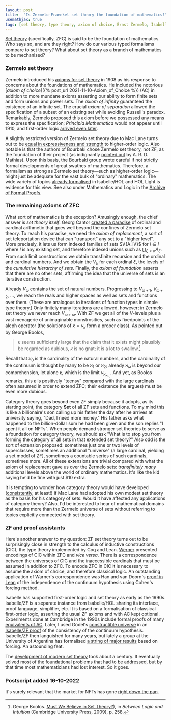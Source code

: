 ```yaml
---
layout: post
title:  "Is Zermelo-Fraenkel set theory the foundation of mathematics?"
usemathjax: true 
tags: [set theory, type theory, axiom of choice, Ernst Zermelo, Isabelle, Archive of Formal Proofs]
---
```


[Set theory](https://plato.stanford.edu/entries/set-theory/) (specifically, ZFC) is said to be the foundation of mathematics. Who says so, and are they right? How do our various typed formalisms compare to set theory?
What about set theory as a branch of mathematics to be mechanised?

### Zermelo set theory

Zermelo introduced his [axioms for set theory](https://plato.stanford.edu/entries/zermelo-set-theory/) in 1908 as his response to concerns about the foundations of mathematics. He included the notorious [*axiom of choice*]({% post_url 2021-11-10-Axiom_of_Choice %})
(AC) in addition to more mundane axioms asserting our ability to form finite sets and form unions and power sets. The *axiom of infinity* guaranteed the existence of an infinite set. 
The crucial *axiom of separation* allowed the specification of a subset of an existing set while avoiding Russell's paradox.
Remarkably, Zermelo proposed this axiom before we possessed any means to express the specification; *Principia Mathematica* would not appear until 1910, and first-order logic [arrived even later](https://plato.stanford.edu/entries/logic-firstorder-emergence/).

A slightly restricted version of Zermelo set theory due to Mac Lane turns out to be [equal in expressiveness and strength](https://doi.org/10.1016/S0168-0072(00)00031-2) to higher-order logic. Also notable is that the authors of Bourbaki chose Zermelo set theory, not ZF, as the foundation of their project (as indignantly [pointed out](https://rdcu.be/cJtBL) by A. R. D. Mathias). Upon this basis, the Bourbaki group wrote careful if not strictly formal developments of great swathes of mathematics.
Therefore, a formalism as strong as Zermelo set theory—such as higher-order logic—might just be adequate for the vast bulk of "ordinary" mathematics. The wide variety of topics [already formalised](https://www.cs.ru.nl/~freek/100/) in Isabelle/HOL and HOL Light is evidence for this view. See also under Mathematics and Logic in the [Archive of Formal Proofs](https://www.isa-afp.org/topics.html).

### The remaining axioms of ZFC

What sort of mathematics is the exception? Amusingly enough, the chief answer is *set theory itself*. Georg Cantor [created a paradise](https://neugierde.github.io/cantors-attic/) of ordinal and cardinal arithmetic that goes well beyond the confines of Zermelo set theory. To reach his paradise, we need the *axiom of replacement*, a sort of set teleportation device that can "transport" any set to a "higher level". More precisely, it lets us form indexed families of sets $\\{A_i\\}$ for $i\in I$ where $I$ is any existing set,
and therefore indexed unions such as $\bigcup_{\xi<\alpha} A_\xi$.
From such limit constructions we obtain transfinite recursion and the ordinal and cardinal numbers.
And we obtain the $V_\xi$ for each ordinal $\xi$, the levels of the *cumulative hierarchy of sets*.
Finally, the *axiom of foundation* asserts that there are no other sets, affirming the idea that the universe of sets is an iterative construction.

Already $V_\omega$ contains the set of natural numbers. 
Progressing to $V_{\omega+1}$, $V_{\omega+2}$, $\ldots$, we reach 
the reals and higher spaces as well as sets and functions over them. (These are analogous to iterations of function types in simple type theory.)
Only finitely many iterations are allowed, however; in Zermelo set theory we never reach $V_{\omega+\omega}$. 
With ZF we get all of the $V$-levels plus a vast menagerie of unimaginable monstrosities, such as fixedpoints of the aleph operator
(the solutions of $\kappa = \aleph_\kappa$ form a proper class).
As pointed out by George Boolos,

> $\kappa$ seems sufficiently large that the claim that it exists might plausibly be regarded as dubious, $\kappa$ is no gnat; it is a lot to swallow.[^1]

[^1]: George Boolos. [Must We Believe in Set Theory?](https://doi.org/10.1017/CBO9780511570681.013)), in *Between Logic and Intuition* (Cambridge University Press, 2009), p. 258.

Recall that $\aleph_0$ is the cardinality of the natural numbers, 
and the cardinality of the continuum is thought by many to be
$\aleph_1$ or $\aleph_2$; already $\aleph_\omega$ is beyond our comprehension, let alone $\kappa$, which is the limit $\aleph_{\aleph_{\aleph_\ddots}}$.
And yet, as Boolos remarks, this $\kappa$ is positively "teensy" compared with
the large cardinals often assumed in order to extend ZFC; their existence (he argues) must be even more dubious. 

Category theory goes beyond even ZF simply because it adopts, as its starting point, the category **Set** of all ZF sets and functions. To my mind this is like a billionaire's son calling up his father the day after he arrives at university saying, "Dad, I need more money." His father asks what happened to the billion-dollar sum he had been given and the son replies "I spent it all on NFTs". When people demand stronger set theories to serve as a foundation for category theory, we should ask "What is to stop you from forming the category of all sets in that extended set theory?" Also odd is the sort of extension proposed: sometimes just one or two levels of superclasses, sometimes an additional "universe" (a large cardinal, yielding a set model of ZF), sometimes a countable series of such cardinals, sometimes more. All of these extensions are trivial compared with what the axiom of replacement gave us over the Zermelo sets: *transfinitely many* additional levels
above the world of ordinary mathematics.
It's like the kid saying he'd be fine with just $10 extra.

It is tempting to wonder how category theory would have developed ([consistently](https://preprints.ihes.fr/2009/M/M-09-37.pdf), at least!) if Mac Lane had adopted his own modest set theory as the basis for his category of sets. Would it have affected any applications of category theory?
Also, I'd be interested to hear of mathematical domains that require more than the Zermelo universe of sets without referring to topics explicitly connected with set theory.

### ZF and proof assistants

Here's another answer to my question: ZF set theory turns out to be surprisingly close in strength to the calculus of inductive constructions (CIC), the type theory implemented by Coq and Lean.
[Werner](https://rdcu.be/cJ5NL)
presented encodings of CIC within ZFC and *vice versa*. 
There is a correspondence between the universes of CIC and the inaccessible cardinals that must be assumed in addition to ZFC.
To encode ZFC in CIC it is necessary to assume the axiom of choice, and therefore classical logic.
An outstanding application of Warner's correspondence was Han and van Doorn's [proof in Lean](https://doi.org/10.4230/LIPIcs.ITP.2019.19) of the independence of the continuum hypothesis using Cohen's forcing method.

Isabelle has supported first-order logic and set theory as early as the 1990s. Isabelle/ZF is a separate instance from Isabelle/HOL sharing its interface, proof language, simplifier, etc. It is based on a formalisation of classical first-order logic, asserting the usual ZF axioms and with AC kept optional. Experiments done at Cambridge in the 1990s include formal proofs of many [equivalents of AC](https://arxiv.org/abs/cs/9612104).
Later, I used Gödel's [constructible universe](https://plato.stanford.edu/entries/goedel/#GodWorSetThe) in an [Isabelle/ZF proof](http://journals.cambridge.org/action/displayAbstract?fromPage=online&aid=6560756&fulltextType=RA&fileId=S1461157000000449) of the consistency of the continuum hypothesis.
Isabelle/ZF then languished for many years, but lately a group at the University of Argentina has formalised [a string of major results](https://cs.famaf.unc.edu.ar/~pedro/forcing/) based on forcing.
An astounding feat.
 
The [development of modern set theory](https://plato.stanford.edu/entries/settheory-early/) 
took about a century. It eventually solved most of the foundational problems that had to be addressed, 
but by that time most mathematicians had lost interest. So it goes.

### Postscript added 16-10-2022

It's surely relevant that the market for NFTs has gone [right down the pan](https://www.investmentmonitor.ai/crypto/nft-market-collapse-cryptocurrency-value).
